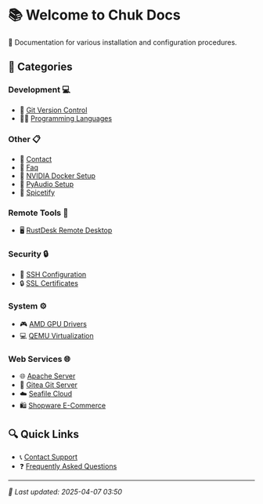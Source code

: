 # 📚 Welcome to Chuk Docs

🚀 Documentation for various installation and configuration procedures.

## 📑 Categories

### Development 💻

- 📝 [Git Version Control](Installation/git.md)
- 👨‍💻 [Programming Languages](Installation/languages.md)

### Other 📋

- 📄 [Contact](contact.md)
- 📄 [Faq](faq.md)
- 🐳 [NVIDIA Docker Setup](Installation/nvidiagpu/nvida-docker.md)
- 🎵 [PyAudio Setup](Installation/python/pyaudio.md)
- 📄 [Spicetify](spicetify.md)

### Remote Tools 🔄

- 🖥️ [RustDesk Remote Desktop](Installation/rustdesk.md)

### Security 🔒

- 🔑 [SSH Configuration](Installation/SSH.md)
- 🔒 [SSL Certificates](Installation/certs.md)

### System ⚙️

- 🎮 [AMD GPU Drivers](Installation/amdgpu/amdgpuinstall.md)
- 💻 [QEMU Virtualization](Installation/qemu.md)

### Web Services 🌐

- 🌐 [Apache Server](Installation/apache.md)
- 🐙 [Gitea Git Server](Installation/gitea.md)
- ☁️ [Seafile Cloud](Installation/seafile.md)
- 🛍️ [Shopware E-Commerce](Installation/Shopware.md)

## 🔍 Quick Links

- 📞 [Contact Support](contact.md)
- ❓ [Frequently Asked Questions](faq.md)

---

*🔄 Last updated: 2025-04-07 03:50*